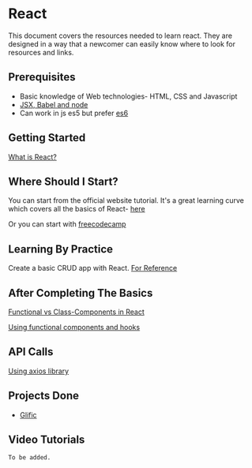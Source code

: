 # React

This document covers the resources needed to learn react.
They are designed in a way that a newcomer can easily know where to look for resources and links.

## Prerequisites

- Basic knowledge of Web technologies- HTML, CSS and Javascript
- [JSX, Babel and node](https://www.w3schools.com/whatis/whatis_react.asp)
- Can work in js es5 but prefer [es6](http://es6-features.org/)

## Getting Started

[What is React?](https://www.simplilearn.com/what-is-react-article)

## Where Should I Start?

You can start from the official website tutorial. It's a great learning curve which covers all the basics of React- [here](https://reactjs.org/tutorial/tutorial.html)

Or you can start with [freecodecamp](https://www.freecodecamp.org/learn/front-end-libraries/react/)

## Learning By Practice

Create a basic CRUD app with React.
[For Reference](https://codepen.io/talha7o/full/xxbEyoY)

## After Completing The Basics

[Functional vs Class-Components in React](https://medium.com/@Zwenza/functional-vs-class-components-in-react-231e3fbd7108#:~:text=The%20most%20obvious%20one%20difference,which%20returns%20a%20React%20element.)

[Using functional components and hooks](https://reactjs.org/docs/hooks-intro.html)

## API Calls

[Using axios library](https://blog.logrocket.com/how-to-make-http-requests-like-a-pro-with-axios/)

## Projects Done

- [Glific](https://github.com/glific/glific-frontend)

## Video Tutorials

`To be added.`
